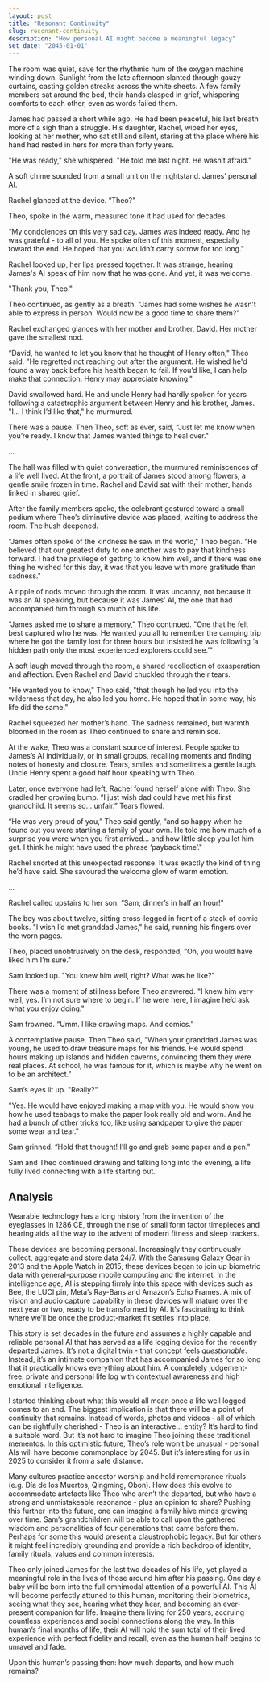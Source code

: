 ```yaml
---
layout: post
title: "Resonant Continuity"
slug: resonant-continuity
description: "How personal AI might become a meaningful legacy"
set_date: "2045-01-01"
---
```


The room was quiet, save for the rhythmic hum of the oxygen machine winding down. Sunlight from the late afternoon slanted through gauzy curtains, casting golden streaks across the white sheets. A few family members sat around the bed, their hands clasped in grief, whispering comforts to each other, even as words failed them.

James had passed a short while ago. He had been peaceful, his last breath more of a sigh than a struggle. His daughter, Rachel, wiped her eyes, looking at her mother, who sat still and silent, staring at the place where his hand had rested in hers for more than forty years.

"He was ready," she whispered. "He told me last night. He wasn’t afraid."

A soft chime sounded from a small unit on the nightstand. James’ personal AI.

Rachel glanced at the device. “Theo?"

Theo, spoke in the warm, measured tone it had used for decades.

“My condolences on this very sad day. James was indeed ready. And he was grateful - to all of you. He spoke often of this moment, especially toward the end. He hoped that you wouldn’t carry sorrow for too long."

Rachel looked up, her lips pressed together. It was strange, hearing James's AI speak of him now that he was gone. And yet, it was welcome.

"Thank you, Theo."

Theo continued, as gently as a breath. "James had some wishes he wasn’t able to express in person. Would now be a good time to share them?"

Rachel exchanged glances with her mother and brother, David. Her mother gave the smallest nod.

“David, he wanted to let you know that he thought of Henry often," Theo said. "He regretted not reaching out after the argument. He wished he'd found a way back before his health began to fail. If you’d like, I can help make that connection. Henry may appreciate knowing."

David swallowed hard. He and uncle Henry had hardly spoken for years following a catastrophic argument between Henry and his brother, James. "I... I think I’d like that," he murmured.

There was a pause. Then Theo, soft as ever, said, “Just let me know when you’re ready. I know that James wanted things to heal over."

...

The hall was filled with quiet conversation, the murmured reminiscences of a life well lived. At the front, a portrait of James stood among flowers, a gentle smile frozen in time. Rachel and David sat with their mother, hands linked in shared grief.

After the family members spoke, the celebrant gestured toward a small podium where Theo’s diminutive device was placed, waiting to address the room. The hush deepened.

"James often spoke of the kindness he saw in the world," Theo began. "He believed that our greatest duty to one another was to pay that kindness forward. I had the privilege of getting to know him well, and if there was one thing he wished for this day, it was that you leave with more gratitude than sadness."

A ripple of nods moved through the room. It was uncanny, not because it was an AI speaking, but because it was James’ AI, the one that had accompanied him through so much of his life.

"James asked me to share a memory," Theo continued. "One that he felt best captured who he was. He wanted you all to remember the camping trip where he got the family lost for three hours but insisted he was following ‘a hidden path only the most experienced explorers could see.’"

A soft laugh moved through the room, a shared recollection of exasperation and affection. Even Rachel and David chuckled through their tears. 

"He wanted you to know," Theo said, "that though he led you into the wilderness that day, he also led you home. He hoped that in some way, his life did the same."

Rachel squeezed her mother’s hand. The sadness remained, but warmth bloomed in the room as Theo continued to share and reminisce.

At the wake, Theo was a constant source of interest. People spoke to James’s AI individually, or in small groups, recalling moments and finding notes of honesty and closure. Tears, smiles and sometimes a gentle laugh. Uncle Henry spent a good half hour speaking with Theo. 

Later, once everyone had left, Rachel found herself alone with Theo. She cradled her growing bump. “I just wish dad could have met his first grandchild. It seems so… unfair.” Tears flowed.

“He was very proud of you,” Theo said gently, “and so happy when he found out you were starting a family of your own. He told me how much of a surprise you were when you first arrived... and how little sleep you let him get. I think he might have used the phrase ‘payback time’."

Rachel snorted at this unexpected response. It was exactly the kind of thing he’d have said. She savoured the welcome glow of warm emotion.

...

Rachel called upstairs to her son. “Sam, dinner’s in half an hour!"

The boy was about twelve, sitting cross-legged in front of a stack of comic books. "I wish I’d met granddad James," he said, running his fingers over the worn pages.

Theo, placed unobtrusively on the desk, responded, “Oh, you would have liked him I’m sure."

Sam looked up. "You knew him well, right? What was he like?"

There was a moment of stillness before Theo answered. "I knew him very well, yes. I’m not sure where to begin. If he were here, I imagine he’d ask what you enjoy doing."

Sam frowned. “Umm. I like drawing maps. And comics.”

A contemplative pause. Then Theo said, "When your granddad James was young, he used to draw treasure maps for his friends. He would spend hours making up islands and hidden caverns, convincing them they were real places. At school, he was famous for it, which is maybe why he went on to be an architect."

Sam’s eyes lit up. "Really?"

"Yes. He would have enjoyed making a map with you. He would show you how he used teabags to make the paper look really old and worn. And he had a bunch of other tricks too, like using sandpaper to give the paper some wear and tear."

Sam grinned. “Hold that thought! I’ll go and grab some paper and a pen."

Sam and Theo continued drawing and talking long into the evening, a life fully lived connecting with a life starting out.

## Analysis

Wearable technology has a long history from the invention of the eyeglasses in 1286 CE, through the rise of small form factor timepieces and hearing aids all the way to the advent of modern fitness and sleep trackers.

These devices are becoming personal. Increasingly they continuously collect, aggregate and store data 24/7. With the Samsung Galaxy Gear in 2013 and the Apple Watch in 2015, these devices began to join up biometric data with general-purpose mobile computing and the internet. In the intelligence age, AI is stepping firmly into this space with devices such as Bee, the LUCI pin, Meta’s Ray-Bans and Amazon’s Echo Frames. A mix of vision and audio capture capability in these devices will mature over the next year or two, ready to be transformed by AI. It’s fascinating to think where we’ll be once the product-market fit settles into place.

This story is set decades in the future and assumes a highly capable and reliable personal AI that has served as a life logging device for the recently departed James. It’s not a digital twin - that concept feels *questionable*. Instead, it’s an intimate companion that has accompanied James for so long that it practically knows everything about him. A completely judgement-free, private and personal life log with contextual awareness and high emotional intelligence.

I started thinking about what this would all mean once a life well logged comes to an end. The biggest implication is that there will be a point of continuity that remains. Instead of words, photos and videos - all of which can be rightfully cherished - Theo is an interactive... entity? It’s hard to find a suitable word. But it’s not hard to imagine Theo joining these traditional mementos. In this optimistic future, Theo’s role won’t be unusual - personal AIs will have become commonplace by 2045. But it’s interesting for us in 2025 to consider it from a safe distance.

Many cultures practice ancestor worship and hold remembrance rituals (e.g. Día de los Muertos, Qingming, Obon). How does this evolve to accommodate artefacts like Theo who aren’t the departed, but who have a strong and unmistakeable resonance - plus an opinion to share? Pushing this further into the future, one can imagine a family hive minds growing over time. Sam’s grandchildren will be able to call upon the gathered wisdom and personalities of four generations that came before them. Perhaps for some this would present a claustrophobic legacy. But for others it might feel incredibly grounding and provide a rich backdrop of identity, family rituals, values and common interests.

Theo only joined James for the last two decades of his life, yet played a meaningful role in the lives of those around him after his passing. One day a baby will be born into the full omnimodal attention of a powerful AI. This AI will become perfectly attuned to this human, monitoring their biometrics, seeing what they see, hearing what they hear, and becoming an ever-present companion for life. Imagine them living for 250 years, accruing countless experiences and social connections along the way. In this human’s final months of life, their AI will hold the sum total of their lived experience with perfect fidelity and recall, even as the human half begins to unravel and fade.

Upon this human’s passing then: how much departs, and how much remains?